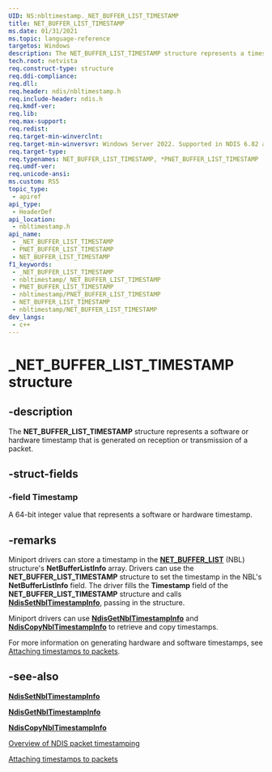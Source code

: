 ```yaml
---
UID: NS:nbltimestamp._NET_BUFFER_LIST_TIMESTAMP
title: NET_BUFFER_LIST_TIMESTAMP
ms.date: 01/31/2021
ms.topic: language-reference
targetos: Windows
description: The NET_BUFFER_LIST_TIMESTAMP structure represents a timestamp that the NIC hardware generates on reception or transmission of a packet.
tech.root: netvista 
req.construct-type: structure
req.ddi-compliance: 
req.dll: 
req.header: ndis/nbltimestamp.h
req.include-header: ndis.h
req.kmdf-ver: 
req.lib: 
req.max-support: 
req.redist: 
req.target-min-winverclnt: 
req.target-min-winversvr: Windows Server 2022. Supported in NDIS 6.82 and later.
req.target-type: 
req.typenames: NET_BUFFER_LIST_TIMESTAMP, *PNET_BUFFER_LIST_TIMESTAMP
req.umdf-ver: 
req.unicode-ansi: 
ms.custom: RS5
topic_type:
 - apiref
api_type:
 - HeaderDef
api_location:
 - nbltimestamp.h
api_name:
 - _NET_BUFFER_LIST_TIMESTAMP
 - PNET_BUFFER_LIST_TIMESTAMP
 - NET_BUFFER_LIST_TIMESTAMP
f1_keywords:
 - _NET_BUFFER_LIST_TIMESTAMP
 - nbltimestamp/_NET_BUFFER_LIST_TIMESTAMP
 - PNET_BUFFER_LIST_TIMESTAMP
 - nbltimestamp/PNET_BUFFER_LIST_TIMESTAMP
 - NET_BUFFER_LIST_TIMESTAMP
 - nbltimestamp/NET_BUFFER_LIST_TIMESTAMP
dev_langs:
 - c++
---
```


# _NET_BUFFER_LIST_TIMESTAMP structure


## -description

The **NET_BUFFER_LIST_TIMESTAMP** structure represents a software or hardware timestamp that is generated on reception or transmission of a packet.

## -struct-fields

### -field Timestamp

A 64-bit integer value that represents a software or hardware timestamp.

## -remarks

Miniport drivers can store a timestamp in the [**NET\_BUFFER\_LIST**](../nbl/ns-nbl-net_buffer_list.md) (NBL) structure's **NetBufferListInfo** array. Drivers can use the **NET_BUFFER_LIST_TIMESTAMP** structure to set the timestamp in the NBL's **NetBufferListInfo** field. The driver fills the **Timestamp** field of the **NET_BUFFER_LIST_TIMESTAMP** structure and calls  [**NdisSetNblTimestampInfo**](nf-nbltimestamp-ndissetnbltimestampinfo.md), passing in the structure.

Miniport drivers can use [**NdisGetNblTimestampInfo**](nf-nbltimestamp-ndisgetnbltimestampinfo.md) and [**NdisCopyNblTimestampInfo**](nf-nbltimestamp-ndiscopynbltimestampinfo.md) to retrieve and copy timestamps.

For more information on generating hardware and software timestamps, see [Attaching timestamps to packets](/windows-hardware/drivers/network/attaching-timestamps-to-packets).


## -see-also

[**NdisSetNblTimestampInfo**](nf-nbltimestamp-ndissetnbltimestampinfo.md)

[**NdisGetNblTimestampInfo**](nf-nbltimestamp-ndisgetnbltimestampinfo.md)

[**NdisCopyNblTimestampInfo**](nf-nbltimestamp-ndiscopynbltimestampinfo.md)

[Overview of NDIS packet timestamping](/windows-hardware/drivers/network/overview-of-ndis-packet-timestamping)

[Attaching timestamps to packets](/windows-hardware/drivers/network/attaching-timestamps-to-packets)

